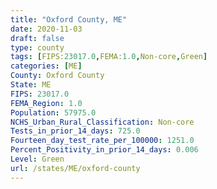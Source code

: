 ```yaml
---
title: "Oxford County, ME"
date: 2020-11-03
draft: false
type: county
tags: [FIPS:23017.0,FEMA:1.0,Non-core,Green]
categories: [ME]
County: Oxford County
State: ME
FIPS: 23017.0
FEMA_Region: 1.0
Population: 57975.0
NCHS_Urban_Rural_Classification: Non-core
Tests_in_prior_14_days: 725.0
Fourteen_day_test_rate_per_100000: 1251.0
Percent_Positivity_in_prior_14_days: 0.006
Level: Green
url: /states/ME/oxford-county
---
```



